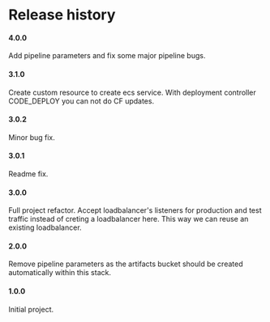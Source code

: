 # Release history

#### 4.0.0
Add pipeline parameters and fix some major pipeline bugs.

#### 3.1.0
Create custom resource to create ecs service. With deployment controller CODE_DEPLOY you
can not do CF updates.

#### 3.0.2
Minor bug fix.

#### 3.0.1
Readme fix.

#### 3.0.0
Full project refactor. Accept loadbalancer's listeners for production and test traffic instead of creting
a loadbalancer here. This way we can reuse an existing loadbalancer.

#### 2.0.0
Remove pipeline parameters as the artifacts bucket should be created automatically within this stack.

#### 1.0.0
Initial project.
